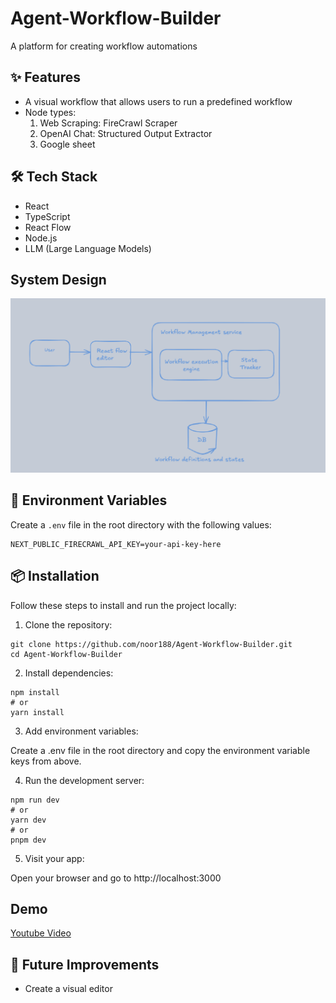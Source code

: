 # Agent-Workflow-Builder
A platform for creating workflow automations

## ✨ Features

- A visual workflow that allows users to run a predefined workflow
- Node types:
   1. Web Scraping: FireCrawl Scraper
   2. OpenAI Chat: Structured Output Extractor
   3. Google sheet 

## 🛠️ Tech Stack

- React  
- TypeScript
- React Flow
- Node.js
- LLM (Large Language Models)

## System Design
<img src="https://github.com/noor188/Agent-Workflow-Builder/blob/main/img/sustem-design.png" alt="System design diagram">

## 🔐 Environment Variables

Create a `.env` file in the root directory with the following values:

```env
NEXT_PUBLIC_FIRECRAWL_API_KEY=your-api-key-here
```
## 📦 Installation

Follow these steps to install and run the project locally:

1. Clone the repository:
   
```
git clone https://github.com/noor188/Agent-Workflow-Builder.git
cd Agent-Workflow-Builder
```

2. Install dependencies:
```
npm install
# or
yarn install
```

3. Add environment variables:

Create a .env file in the root directory and copy the environment variable keys from above.

4. Run the development server:

```
npm run dev
# or
yarn dev
# or
pnpm dev
```

5. Visit your app:

Open your browser and go to http://localhost:3000

## Demo
<a href=""> Youtube Video</a>

## 🧠 Future Improvements
- Create a visual editor 


